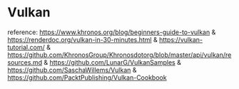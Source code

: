 # Vulkan

reference: 
https://www.khronos.org/blog/beginners-guide-to-vulkan &
https://renderdoc.org/vulkan-in-30-minutes.html &
https://vulkan-tutorial.com/ &
https://github.com/KhronosGroup/Khronosdotorg/blob/master/api/vulkan/resources.md &
https://github.com/LunarG/VulkanSamples &
https://github.com/SaschaWillems/Vulkan & 
https://github.com/PacktPublishing/Vulkan-Cookbook

